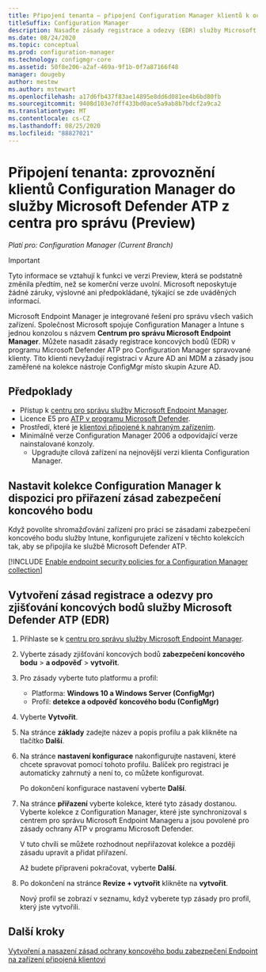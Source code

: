 ```yaml
---
title: Připojení tenanta – připojení Configuration Manager klientů k ochraně ATP v programu Microsoft Defender z centra pro správu Microsoft Endpoint Manageru (Preview)
titleSuffix: Configuration Manager
description: Nasaďte zásady registrace a odezvy (EDR) služby Microsoft Defender ATP pro Configuration Manager spravovaných klientů z centra pro správu.
ms.date: 08/24/2020
ms.topic: conceptual
ms.prod: configuration-manager
ms.technology: configmgr-core
ms.assetid: 50f8e206-a2af-469a-9f1b-0f7a87166f48
manager: dougeby
author: mestew
ms.author: mstewart
ms.openlocfilehash: a17d6fb437f83ae14895e8dd6d081ee4b6bd80fb
ms.sourcegitcommit: 9408d103e7dff433bd0ace5a9ab8b7bdcf2a9ca2
ms.translationtype: MT
ms.contentlocale: cs-CZ
ms.lasthandoff: 08/25/2020
ms.locfileid: "88827021"
---
```

# <a name="tenant-attach-onboard-configuration-manager-clients-to-microsoft-defender-atp-from-the-admin-center-preview"></a><a name="bkmk_atp"></a> Připojení tenanta: zprovoznění klientů Configuration Manager do služby Microsoft Defender ATP z centra pro správu (Preview)
<!--5691658-->
*Platí pro: Configuration Manager (Current Branch)*

> [!Important]
> Tyto informace se vztahují k funkci ve verzi Preview, která se podstatně změnila předtím, než se komerční verze uvolní. Microsoft neposkytuje žádné záruky, výslovné ani předpokládané, týkající se zde uváděných informací.

Microsoft Endpoint Manager je integrované řešení pro správu všech vašich zařízení. Společnost Microsoft spojuje Configuration Manager a Intune s jednou konzolou s názvem **Centrum pro správu Microsoft Endpoint Manager**. Můžete nasadit zásady registrace koncových bodů (EDR) v programu Microsoft Defender ATP pro Configuration Manager spravované klienty. Tito klienti nevyžadují registraci v Azure AD ani MDM a zásady jsou zaměřené na kolekce nástroje ConfigMgr místo skupin Azure AD.

## <a name="prerequisites"></a>Předpoklady

- Přístup k [centru pro správu služby Microsoft Endpoint Manager](https://endpoint.microsoft.com/).
- Licence E5 pro [ATP v programu Microsoft Defender](https://docs.microsoft.com/windows/security/threat-protection/microsoft-defender-atp/minimum-requirements#licensing-requirements).
- Prostředí, které je [klientovi připojené k nahraným zařízením](device-sync-actions.md).
- Minimálně verze Configuration Manager 2006 a odpovídající verze nainstalované konzoly.
   - Upgradujte cílová zařízení na nejnovější verzi klienta Configuration Manager.

## <a name="make-configuration-manager-collections-available-to-assign-endpoint-security-policies"></a><a name="bkmk_collections"></a> Nastavit kolekce Configuration Manager k dispozici pro přiřazení zásad zabezpečení koncového bodu

Když povolíte shromažďování zařízení pro práci se zásadami zabezpečení koncového bodu služby Intune, konfigurujete zařízení v těchto kolekcích tak, aby se připojila ke službě Microsoft Defender ATP.

[!INCLUDE [Enable endpoint security policies for a Configuration Manager collection](../../intune/protect/includes/make-configmgr-collection-available-edr.md)]

## <a name="create-microsoft-defender-atp-endpoint-detection-and-response-edr-onboarding-policies"></a><a name="bkmk_onboard"></a> Vytvoření zásad registrace a odezvy pro zjišťování koncových bodů služby Microsoft Defender ATP (EDR)

1. Přihlaste se k [centru pro správu služby Microsoft Endpoint Manager](https://endpoint.microsoft.com).

1. Vyberte zásady zjišťování koncových bodů **zabezpečení koncového bodu**  >  **a odpověď**  >  **vytvořit**.

1. Pro zásady vyberte tuto platformu a profil:

   - Platforma: **Windows 10 a Windows Server (ConfigMgr)**
   - Profil: **detekce a odpověď koncového bodu (ConfigMgr)**

1. Vyberte **Vytvořit**.

1. Na stránce **základy** zadejte název a popis profilu a pak klikněte na tlačítko **Další**.

1. Na stránce **nastavení konfigurace** nakonfigurujte nastavení, které chcete spravovat pomocí tohoto profilu. Balíček pro registraci je automaticky zahrnutý a není to, co můžete konfigurovat.

   Po dokončení konfigurace nastavení vyberte **Další**.

1. Na stránce **přiřazení** vyberte kolekce, které tyto zásady dostanou. Vyberte kolekce z Configuration Manager, které jste synchronizoval s centrem pro správu Microsoft Endpoint Manageru a jsou povolené pro zásady ochrany ATP v programu Microsoft Defender.

   V tuto chvíli se můžete rozhodnout nepřiřazovat kolekce a později zásadu upravit a přidat přiřazení.

   Až budete připraveni pokračovat, vyberte **Další**.

1. Po dokončení na stránce **Revize + vytvořit** klikněte na **vytvořit**.

   Nový profil se zobrazí v seznamu, když vyberete typ zásady pro profil, který jste vytvořili.

## <a name="next-steps"></a>Další kroky

[Vytvoření a nasazení zásad ochrany koncového bodu zabezpečení Endpoint na zařízení připojená klientovi](deploy-antivirus-policy.md)